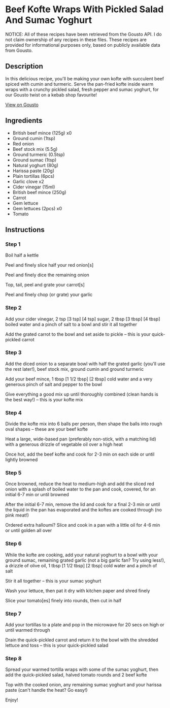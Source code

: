 # Beef Kofte Wraps With Pickled Salad And Sumac Yoghurt

NOTICE: All of these recipes have been retrieved from the Gousto API. I do not claim ownership of any recipes in these files. These recipes are provided for informational purposes only, based on publicly available data from Gousto.

## Description

In this delicious recipe, you'll be making your own kofte with succulent beef spiced with cumin and turmeric. Serve the pan-fried kofte inside warm wraps with a crunchy pickled salad, fresh pepper and sumac yoghurt, for our Gousto twist on a kebab shop favourite!

[View on Gousto](https://www.gousto.co.uk/recipes/cookbook/lamb-kofte-wraps-crunchy-salad-garlic-yoghurt)

## Ingredients

- British beef mince (125g) x0
- Ground cumin (1tsp)
- Red onion
- Beef stock mix (5.5g)
- Ground turmeric (0.5tsp)
- Ground sumac (1tsp)
- Natural yoghurt (80g)
- Harissa paste (20g)
- Plain tortillas (6pcs)
- Garlic clove x2
- Cider vinegar (15ml)
- British beef mince (250g)
- Carrot
- Gem lettuce
- Gem lettuces (2pcs) x0
- Tomato

## Instructions


### Step 1

Boil half a kettle

Peel and finely slice half your red onion[s]

Peel and finely dice the remaining onion

Top, tail, peel and grate your carrot[s]

Peel and finely chop (or grate) your garlic


### Step 2

Add your cider vinegar, 2 tsp <span class="text-purple">[3 tsp]</span> <span class="text-danger">[4 tsp]</span> sugar, 2 tbsp<span class="text-danger"> <span class="text-purple">[3 tbsp]</span> [4 tbsp] </span>boiled water and a pinch of salt to a bowl and stir it all together

Add the grated carrot to the bowl and set aside to pickle – this is your quick-pickled carrot


### Step 3

Add the diced onion to a separate bowl with half the grated garlic (you'll use the rest later!), beef stock mix, ground cumin and ground turmeric

Add your beef mince, 1 tbsp <span class="text-purple">[1 1/2 tbsp]<span class="text-danger"> </span>[2 tbsp] </span>cold water and a very generous pinch of salt and pepper to the bowl

Give everything a good mix up until thoroughly combined (clean hands is the best way!) – this is your kofte mix


### Step 4

Divide the kofte mix into 6<span class="text-danger"> </span>balls per person, then shape the balls into rough oval shapes – these are your beef kofte

Heat a large, wide-based pan (preferably non-stick, with a matching lid) with a generous drizzle of vegetable oil over a high heat

Once hot, add the beef kofte and cook for 2-3 min on each side or until lightly browned


### Step 5

Once browned, reduce the heat to medium-high and add the sliced red onion with a splash of boiled water to the pan and cook, covered, for an initial 6-7 min or until browned

After the initial 6-7 min, remove the lid and cook for a final 2-3 min or until the liquid in the pan has evaporated and the koftes are cooked through (no pink meat!)

<span class="text-danger">Ordered extra halloumi? Slice and cook in a pan with a little oil for 4-6 min or until golden all over</span>


### Step 6

While the kofte are cooking, add your natural yoghurt to a bowl with your ground sumac, remaining grated garlic (not a big garlic fan? Try using less!), a drizzle of olive oil, 1 tbsp <span class="text-purple">[1 1/2 tbsp]</span> <span class="text-danger">[2 tbsp]</span> cold water and a pinch of salt

Stir it all together – this is your sumac yoghurt

Wash your lettuce, then pat it dry with kitchen paper and shred finely

Slice your tomato[es]<span class="text-danger"> </span>finely into rounds, then cut in half


### Step 7

Add your tortillas to a plate and pop in the microwave for 20 secs on high or until warmed through

Drain the quick-pickled carrot and return it to the bowl with the shredded lettuce and toss – this is your quick-pickled salad

### Step 8

Spread your warmed tortilla wraps with some of the sumac yoghurt, then add the quick-pickled salad, halved tomato rounds and 2 beef kofte

Top with the cooked onion, any remaining sumac yoghurt and your harissa paste (can't handle the heat? Go easy!)

Enjoy!

